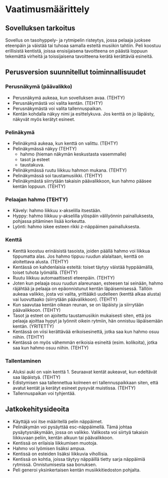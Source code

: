 # Vaatimusmäärittely

## Sovelluksen tarkoitus

Sovellus on tasohyppely- ja rytmipelin risteytys, jossa pelaaja juoksee eteenpäin ja väistää tai tuhoaa samalla esteitä musiikin tahtiin. Peli koostuu erillisistä kentistä, joissa ensisijaisena tavoitteena on päästä loppuun tekemättä virheitä ja toissijaisena tavoitteena kerätä kerättäviä esineitä.

## Perusversion suunnitellut toiminnallisuudet

### Perusnäkymä (päävalikko)
- Perusnäkymä aukeaa, kun sovelluksen avaa. (TEHTY)
- Perusnäkymästä voi valita kentän. (TEHTY)
- Perusnäkymästä voi valita tallennuspaikan.
- Kentän kohdalla näkyy nimi ja esittelykuva. Jos kenttä on jo läpäisty, näkyvät myös kerätyt esineet.

### Pelinäkymä
- Pelinäkymä aukeaa, kun kenttä on valittu. (TEHTY)
- Pelinäkymässä näkyy (TEHTY)
  - hahmo (hieman näkymän keskustasta vasemmalle)
  - tasot ja esteet
  - taustakuva.
- Pelinäkymässä ruutu liikkuu hahmon mukana. (TEHTY)
- Pelinäkymässä soi taustamusiikki. (TEHTY)
- Pelinäkymästä siirrytään takaisin päävalikkoon, kun hahmo pääsee kentän loppuun. (TEHTY)

### Pelaajan hahmo (TEHTY)
- Kävely: hahmo liikkuu x-akselilla itsestään.
- Hyppy: hahmo liikkuu y-akselilla ylöspäin välilyönnin painalluksesta, pohjassa pitäminen lisää korkeutta.
- Lyönti: hahmo iskee esteen rikki z-näppäimen painalluksesta.

### Kenttä
- Kenttä koostuu erinäisistä tasoista, joiden päällä hahmo voi liikkua tippumatta alas. Jos hahmo tippuu ruudun alalaitaan, kenttä on aloitettava alusta. (TEHTY)
- Kentässä on kahdenlaisia esteitä: toiset täytyy väistää hyppäämällä, toiset tuhota lyömällä. (TEHTY)
- Ruutu liikkuu automaattisesti eteenpäin. (TEHTY)
- Joten kun pelaaja osuu ruudun alareunaan, esteesen tai seinään, hahmo räjähtää ja pelaaja on epäonnistunut kentän läpäisemisessä. Tällöin aukeaa valikko, josta voi valita, yrittääkö uudelleen (kenttä alkaa alusta) vai luovuttaako (siirrytään päävalikkoon). (TEHTY)
- Kun saavutaa kentän oikean reunan, se on läpäisty ja siirrytään päävalikkoon. (TEHTY)
- Tasot ja esteet on ajoitettu taustamusiikin mukaisesti siten, että jos pelaaja ajoittaa hypyt ja lyönnit oikein rytmiin, hän onnistuu läpäisemään kentän. (YRITETTY)
- Kentässä on viisi kerättävää erikoisesinettä, jotka saa kun hahmo osuu niihin. (TEHTY)
- Kentässä on myös vähemmän erikoisia esineitä (esim. kolikoita), jotka saa kun hahmo osuu niihin. (TEHTY)

### Tallentaminen
- Aluksi auki on vain kenttä 1. Seuraavat kentät aukeavat, kun edeltävät saa läpäistyä. (TEHTY)
- Edistymisen saa tallennettua kolmeen eri tallennuspaikkaan siten, että avatut kentät ja kerätyt esineet pysyvät muistissa. (TEHTY)
- Tallennuspaikan voi tyhjentää.

## Jatkokehitysideoita
- Käyttäjä voi itse määritellä pelin näppäimet.
- Pelinäkymän voi pysäyttää esc-näppäimellä. Tämä johtaa pysäytysnäkymään, jossa on valikko. Valikosta voi siirtyä takaisin liikkuvaan peliin, kentän alkuun tai päävalikkoon.
- Kentissä on erilaisia liikkumisen muotoja.
- Hahmo voi lyömisen lisäksi ampua.
- Kentissä on esteiden lisäksi liikkuvia vihollisia.
- Kentissä on kohtia, joissa täytyy näppäillä tietty sarja näppäimiä rytmissä. Onnistumisesta saa bonuksen.
- Peli generoi yksinkertaisen kentän musiikkitiedoston pohjalta.
